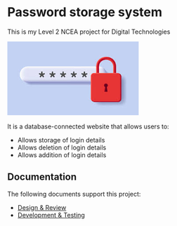 # Password storage system

This is my Level 2 NCEA project for Digital Technologies

![alt text](images/readMeImage.png)

It is a database-connected website that allows users to:

- Allows storage of login details
- Allows deletion of login details
- Allows addition of login details

## Documentation

The following documents support this project:

- [Design & Review](Design.md)
- [Development & Testing](Development.md)

